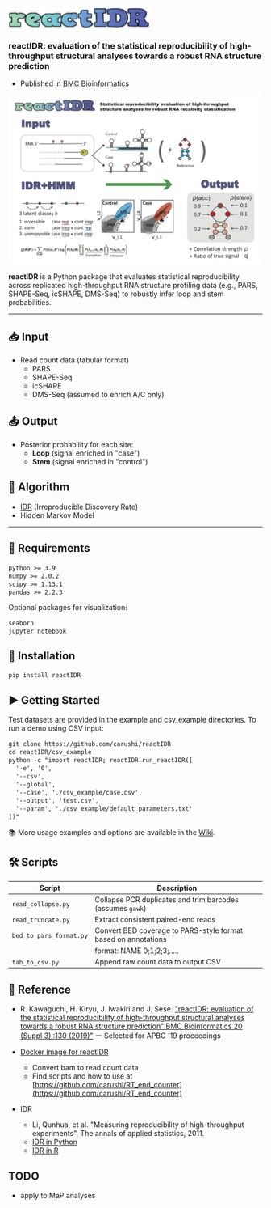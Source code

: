 <img src="https://raw.githubusercontent.com/carushi/reactIDR/master/image/logo.png" width="280">

### reactIDR: evaluation of the statistical reproducibility of high-throughput structural analyses towards a robust RNA structure prediction

* Published in [BMC Bioinformatics](https://bmcbioinformatics.biomedcentral.com/articles/10.1186/s12859-019-2645-4)

<img src="https://raw.githubusercontent.com/carushi/reactIDR/master/image/workflow.png" width="500">

**reactIDR** is a Python package that evaluates statistical reproducibility across replicated high-throughput RNA structure profiling data (e.g., PARS, SHAPE-Seq, icSHAPE, DMS-Seq) to robustly infer loop and stem probabilities.

---

## 📥 Input
- Read count data (tabular format)
  - PARS
  - SHAPE-Seq
  - icSHAPE
  - DMS-Seq (assumed to enrich A/C only)

## 📤 Output
- Posterior probability for each site:
  - **Loop** (signal enriched in "case")
  - **Stem** (signal enriched in "control")

## 🧠 Algorithm
- [IDR](https://github.com/nboley/idr) (Irreproducible Discovery Rate)
- Hidden Markov Model

---

## 🔧 Requirements

```
python >= 3.9
numpy >= 2.0.2
scipy >= 1.13.1
pandas >= 2.2.3
```

Optional packages for visualization:

```
seaborn
jupyter notebook
```

## 🚀 Installation
```
pip install reactIDR
```

## ▶️ Getting Started
Test datasets are provided in the example and csv_example directories.
To run a demo using CSV input:
```
git clone https://github.com/carushi/reactIDR
cd reactIDR/csv_example
python -c "import reactIDR; reactIDR.run_reactIDR([
  '-e', '0',
  '--csv',
  '--global',
  '--case', './csv_example/case.csv',
  '--output', 'test.csv',
  '--param', './csv_example/default_parameters.txt'
])"
```

📚 More usage examples and options are available in the [Wiki](https://github.com/carushi/reactIDR/wiki).


## 🛠️ Scripts

| Script                | Description                                                               |
|-----------------------|---------------------------------------------------------------------------|
| `read_collapse.py`    | Collapse PCR duplicates and trim barcodes (assumes `gawk`)                |
| `read_truncate.py`    | Extract consistent paired-end reads                                       |
| `bed_to_pars_format.py` | Convert BED coverage to PARS-style format based on annotations           |
|                         |  format: NAME <tab> 0;1;2;3;..... |
| `tab_to_csv.py`       | Append raw count data to output CSV | 


## 📖 Reference
* R. Kawaguchi, H. Kiryu, J. Iwakiri and J. Sese. ["reactIDR: evaluation of the statistical reproducibility of high-throughput structural analyses towards a robust RNA structure prediction"  BMC Bioinformatics 20 (Suppl 3) :130 (2019)"](https://bmcbioinformatics.biomedcentral.com/articles/10.1186/s12859-019-2645-4) ー Selected for APBC '19 proceedings

* [Docker image for reactIDR](https://hub.docker.com/r/carushi/rt_end_counter/)
	* Convert bam to read count data
	* Find scripts and how to use at [https://github.com/carushi/RT_end_counter](https://github.com/carushi/RT_end_counter)

* IDR
	* Li, Qunhua, et al. "Measuring reproducibility of high-throughput experiments", The annals of applied statistics, 2011.
	* [IDR in Python](https://github.com/nboley/idr)
	* [IDR in R](https://cran.r-project.org/web/packages/idr/index.html)


## TODO
* apply to MaP analyses
